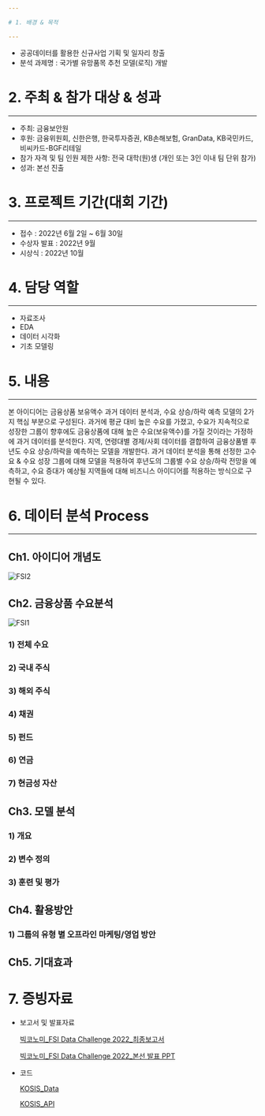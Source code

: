 ```yaml
---

# 1. 배경 & 목적

---
```


- 공공데이터를 활용한 신규사업 기획 및 일자리 창출
- 분석 과제명 : 국가별 유망품목 추천 모델(로직) 개발

# 2. 주최 & 참가 대상 & 성과

---

- 주최: 금융보안원
- 후원: 금융위원회, 신한은행, 한국투자증권, KB손해보험, GranData, KB국민카드, 비씨카드-BGF리테일
- 참가 자격 및 팀 인원 제한 사항: 전국 대학(원)생 (개인 또는 3인 이내 팀 단위 참가)
- 성과: 본선 진출

# 3. 프로젝트 기간(대회 기간)

---

- 접수 : 2022년 6월 2일 ~ 6월 30일
- 수상자 발표 : 2022년 9월
- 시상식 : 2022년 10월

# 4. 담당 역할

---

- 자료조사
- EDA
- 데이터 시각화
- 기초 모델링

# 5. 내용

---

본 아이디어는 금융상품 보유액수 과거 데이터 분석과, 수요 상승/하락 예측 모델의 2가지 핵심 부분으로 구성된다. 과거에 평균 대비 높은 수요를 가졌고, 수요가 지속적으로 성장한 그룹이 향후에도 금융상품에 대해 높은 수요(보유액수)를 가질 것이라는 가정하에 과거 데이터를 분석한다. 지역, 연령대별 경제/사회 데이터를 결합하여 금융상품별 후년도 수요 상승/하락을 예측하는 모델을 개발한다. 과거 데이터 분석을 통해 선정한 고수요 & 수요 성장 그룹에 대해 모델을 적용하여 후년도의 그룹별 수요 상승/하락 전망을 예측하고, 수요 증대가 예상될 지역들에 대해 비즈니스 아이디어를 적용하는 방식으로 구현될 수 있다.

# 6. 데이터 분석 Process

---

## Ch1. 아이디어 개념도

![FSI2](https://github.com/Gayeon6423/Project/assets/113704015/12bc08c7-d88e-4a55-adbb-02c9690277bd)

## Ch2. 금융상품 수요분석

![FSI1](https://github.com/Gayeon6423/Project/assets/113704015/5d34a255-350e-4c0c-84fb-34a94382b0e8)

### 1) 전체 수요

### 2) 국내 주식

### 3) 해외 주식

### 4) 채권

### 5) 펀드

### 6) 연금

### 7) 현금성 자산

## Ch3. 모델 분석

### 1) 개요

### 2) 변수 정의

### 3) 훈련 및 평가

## Ch4. 활용방안

### 1) 그룹의 유형 별 오프라인 마케팅/영업 방안

## Ch5. 기대효과

# 7. 증빙자료

- 보고서 및 발표자료
        
    [빅코노미_FSI Data Challenge 2022_최종보고서](https://drive.google.com/file/d/1b5Rp90b0YBF8J4OjVAFM1DdWfA7AesGU/view?usp=sharing)
    
    [빅코노미_FSI Data Challenge 2022_본선 발표 PPT](https://docs.google.com/presentation/d/1-Xfzs1fYD8aokELVCuIAKwk_SFnH02qZ/edit?usp=sharing&ouid=109060680601725630686&rtpof=true&sd=true)
    

- 코드
    
    [KOSIS_Data](https://drive.google.com/file/d/1jzdX52JqU1NSsBrbvF4rwNhfwRI1ac7F/view?usp=sharing)
    
    [KOSIS_API](https://drive.google.com/file/d/11x6jcfYA7y9_mFXq_RwPhrlo9BCSs8AY/view?usp=sharing)
  

